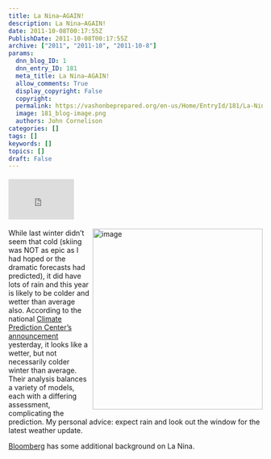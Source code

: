 ```yaml
---
title: La Nina–AGAIN!
description: La Nina–AGAIN!
date: 2011-10-08T00:17:55Z
PublishDate: 2011-10-08T00:17:55Z
archive: ["2011", "2011-10", "2011-10-8"]
params:
  dnn_blog_ID: 1
  dnn_entry_ID: 181
  meta_title: La Nina–AGAIN!
  allow_comments: True
  display_copyright: False
  copyright:
  permalink: https://vashonbeprepared.org/en-us/Home/EntryId/181/La-Nina-ndash-AGAIN
  image: 181_blog-image.png
  authors: John Cornelison
categories: []
tags: []
keywords: []
topics: []
draft: False
---
```


<div class="wlWriterHeaderFooter" style="float:none; margin:0px; padding:4px 0px 4px 0px;"><iframe src="http://www.facebook.com/widgets/like.php?href=http://vashoneoc.org/Blogs/VashonPreparedness/tabid/164/EntryId/181/La-Nina-ndash-AGAIN.aspx" scrolling="no" frameborder="0" style="border:none; width:130px; height:80px"></iframe></div><p><a href="./images/181/Windows-Live-Writer-36162bbefb18_EF80-image_2.png"><img style="background-image: none; border-bottom: 0px; border-left: 0px; margin: 0px 0px 0px 5px; padding-left: 0px; padding-right: 0px; display: inline; float: right; border-top: 0px; border-right: 0px; padding-top: 0px" title="image" border="0" alt="image" align="right" src="./images/181/Windows-Live-Writer-36162bbefb18_EF80-image_thumb.png" width="337" height="358" /></a>While last winter didn’t seem that cold (skiing was NOT as epic as I had hoped or the dramatic forecasts had predicted), it did have lots of rain and this year is likely to be colder and wetter than average also. According to the national <a href="http://www.cpc.ncep.noaa.gov/products/analysis_monitoring/enso_advisory/ensodisc.html" target="_blank">Climate Prediction Center’s announcement</a> yesterday, it looks like a wetter, but not necessarily colder winter than average. Their analysis balances a variety of models, each with a differing assessment, complicating the prediction. My personal advice: expect rain and look out the window for the latest weather update.</p>  <p><a href="http://www.bloomberg.com/news/2011-10-06/la-nina-forecast-to-strengthen-into-2012-climate-center-says.html" target="_blank">Bloomberg</a> has some additional background on La Nina.</p>
